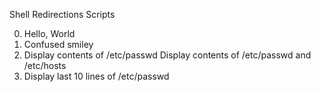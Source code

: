 Shell Redirections Scripts

0. Hello, World
1. Confused smiley
2. Display contents of /etc/passwd 
Display contents of /etc/passwd and /etc/hosts
4. Display last 10 lines of /etc/passwd
